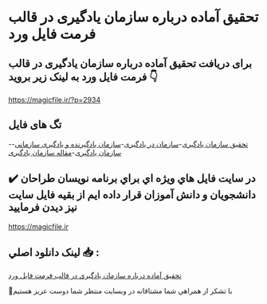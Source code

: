# تحقیق آماده درباره سازمان یادگیری در قالب فرمت فایل ورد

## برای دریافت تحقیق آماده درباره سازمان یادگیری در قالب فرمت فایل ورد به لینک زیر بروید 👇

https://magicfile.ir/?p=2934

## تگ های فایل

-[تحقیق سازمان یادگیری](https://magicfile.ir/product/%d8%aa%d8%ad%d9%82%db%8c%d9%82-%d8%a2%d9%85%d8%a7%d8%af%d9%87-%d8%af%d8%b1%d8%a8%d8%a7%d8%b1%d9%87-%d8%b3%d8%a7%d8%b2%d9%85%d8%a7%d9%86-%db%8c%d8%a7%d8%af%da%af%db%8c%d8%b1%db%8c/)-[سازمان در یادگیری](https://magicfile.ir/product/%d8%aa%d8%ad%d9%82%db%8c%d9%82-%d8%a2%d9%85%d8%a7%d8%af%d9%87-%d8%af%d8%b1%d8%a8%d8%a7%d8%b1%d9%87-%d8%b3%d8%a7%d8%b2%d9%85%d8%a7%d9%86-%db%8c%d8%a7%d8%af%da%af%db%8c%d8%b1%db%8c/)-[سازمان یادگیرنده و یادگیری سازمانی](https://magicfile.ir/product/%d8%aa%d8%ad%d9%82%db%8c%d9%82-%d8%a2%d9%85%d8%a7%d8%af%d9%87-%d8%af%d8%b1%d8%a8%d8%a7%d8%b1%d9%87-%d8%b3%d8%a7%d8%b2%d9%85%d8%a7%d9%86-%db%8c%d8%a7%d8%af%da%af%db%8c%d8%b1%db%8c/)-[سازمان یادگیری](https://magicfile.ir/product/%d8%aa%d8%ad%d9%82%db%8c%d9%82-%d8%a2%d9%85%d8%a7%d8%af%d9%87-%d8%af%d8%b1%d8%a8%d8%a7%d8%b1%d9%87-%d8%b3%d8%a7%d8%b2%d9%85%d8%a7%d9%86-%db%8c%d8%a7%d8%af%da%af%db%8c%d8%b1%db%8c/)-[مقاله سازمان یادگیری](https://magicfile.ir/product/%d8%aa%d8%ad%d9%82%db%8c%d9%82-%d8%a2%d9%85%d8%a7%d8%af%d9%87-%d8%af%d8%b1%d8%a8%d8%a7%d8%b1%d9%87-%d8%b3%d8%a7%d8%b2%d9%85%d8%a7%d9%86-%db%8c%d8%a7%d8%af%da%af%db%8c%d8%b1%db%8c/)

## ✔️ در سايت فايل هاي ويژه اي براي برنامه نويسان طراحان دانشجويان و دانش آموزان قرار داده ايم از بقيه فايل سايت نيز ديدن فرماييد

https://magicfile.ir


## لينک دانلود اصلي 📥 :

[تحقیق آماده درباره سازمان یادگیری در قالب فرمت فایل ورد](https://magicfile.ir/product/%d8%aa%d8%ad%d9%82%db%8c%d9%82-%d8%a2%d9%85%d8%a7%d8%af%d9%87-%d8%af%d8%b1%d8%a8%d8%a7%d8%b1%d9%87-%d8%b3%d8%a7%d8%b2%d9%85%d8%a7%d9%86-%db%8c%d8%a7%d8%af%da%af%db%8c%d8%b1%db%8c/) 


🙏با تشکر از همراهي شما مشتاقانه در وبسایت منتظر شما دوست عزیز هستیم


